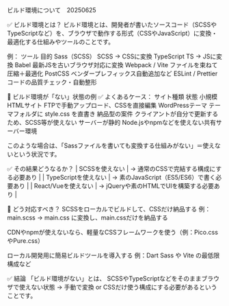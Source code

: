 ビルド環境について　20250625

✅ ビルド環境とは？
ビルド環境とは、開発者が書いたソースコード（SCSSやTypeScriptなど）を、ブラウザで動作する形式（CSSやJavaScript）に変換・最適化する仕組みやツールのことです。

例：
ツール	                目的
Sass（SCSS）	    SCSS → CSSに変換
TypeScript	        TS → JSに変換
Babel	            最新JSを古いブラウザ対応に変換
Webpack / Vite	    ファイルを束ねて圧縮＋最適化
PostCSS	            ベンダープレフィックス自動追加など
ESLint / Prettier	コードの品質チェック・自動整形


🔧 ビルド環境が「ない」状態の例
✅ よくあるケース：
サイト種類	                状態
小規模HTMLサイト	FTPで手動アップロード、CSSを直接編集
WordPressテーマ	    テーマフォルダに style.css を直書き
納品型の案件	    クライアントが自分で更新するため、SCSS等が使えない
サーバーが静的	     Node.jsやnpmなどを使えない共有サーバー環境

このような場合は、「Sassファイルを書いても変換する仕組みがない」＝使えないという状況です。

✅ その結果どうなるか？
| SCSSを使えない | → 通常のCSSで完結する構成にする必要あり |
| TypeScriptを使えない | → 素のJavaScript（ES5/ES6）で書く必要あり |
| React/Vueを使えない | → jQueryや素のHTMLでUIを構築する必要あり |

🧩 どう対応すべき？
SCSSをローカルでビルドして、CSSだけ納品する
例：main.scss → main.css に変換し、main.cssだけを納品する

CDNやnpmが使えないなら、軽量なCSSフレームワークを使う（例：Pico.cssやPure.css）

ローカル開発用に簡易ビルドツールを導入する
例：Dart Sass や Vite の最低限構成など

✅ 結論
「ビルド環境がない」とは、
SCSSやTypeScriptなどをそのままブラウザで使えない状態
→ 手動で変換 or CSSだけ使う構成にする必要があるということです。

